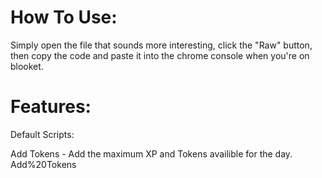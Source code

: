 # How To Use:

Simply open the file that sounds more interesting, click the "Raw" button, then copy the code and paste it into the chrome console when you're on blooket.
# Features:

Default Scripts:

Add Tokens - Add the maximum XP and Tokens availible for the day.
Add%20Tokens
